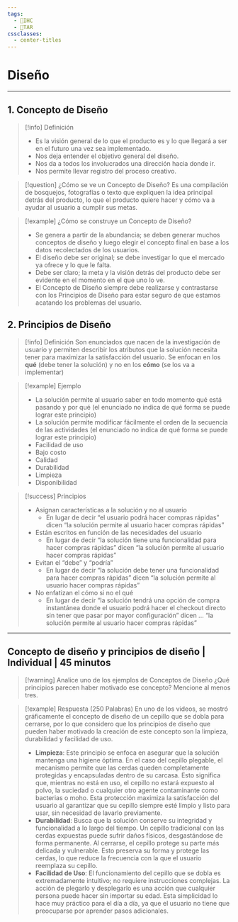 ```yaml
---
tags:
  - 🎨IHC
  - 📝TAR
cssclasses:
  - center-titles
---
```


# Diseño

---

## 1. Concepto de Diseño

> [!info] Definición
> - Es la visión general de lo que el producto es y lo que llegará a ser en el futuro una vez sea implementado.
> - Nos deja entender el objetivo general del diseño.
> - Nos da a todos los involucrados una dirección hacia donde ir.
> - Nos permite llevar registro del proceso creativo.

> [!question] ¿Cómo se ve un Concepto de Diseño?
> Es una compilación de bosquejos, fotografías o texto que expliquen la idea principal detrás del producto, lo que el producto quiere hacer y cómo va a ayudar al usuario a cumplir sus metas.

> [!example] ¿Cómo se construye un Concepto de Diseño?
> - Se genera a partir de la abundancia; se deben generar muchos conceptos de diseño y luego elegir el concepto final en base a los datos recolectados de los usuarios.
> - El diseño debe ser original; se debe investigar lo que el mercado ya ofrece y lo que le falta.
> - Debe ser claro; la meta y la visión detrás del producto debe ser evidente en el momento en el que uno lo ve.
> - El Concepto de Diseño siempre debe realizarse y contrastarse con los Principios de Diseño para estar seguro de que estamos acatando los problemas del usuario.

## 2. Principios de Diseño
> [!info] Definición
> Son enunciados que nacen de la investigación de usuario y permiten describir los atributos que la solución necesita tener para maximizar la satisfacción del usuario. Se enfocan en los **qué** (debe tener la solución) y no en los **cómo** (se los va a implementar)

> [!example] Ejemplo
>- La solución permite al usuario saber en todo momento qué está pasando y por  qué (el enunciado no indica de qué forma se puede lograr este principio)
>- La solución permite modificar fácilmente el orden de la secuencia de las actividades (el enunciado no indica de qué forma se puede lograr este principio)
>- Facilidad de uso
>- Bajo costo
>- Calidad
>- Durabilidad
>- Limpieza
>- Disponibilidad

> [!success] Principios
> - Asignan características a la solución y no al usuario
> 	- En lugar de decir “el usuario podrá hacer compras rápidas” dicen “la solución permite al usuario hacer compras rápidas”
> - Están escritos en función de las necesidades del usuario
> 	- En lugar de decir “la solución tiene una funcionalidad para hacer compras rápidas” dicen “la solución permite al usuario hacer compras rápidas”
> - Evitan el “debe” y “podría”
> 	- En lugar de decir “la solución debe tener una funcionalidad para hacer compras rápidas” dicen “la solución permite al usuario hacer compras rápidas”
> - No enfatizan el cómo si no el qué
> 	- En lugar de decir “la solución tendrá una opción de compra instantánea donde el usuario podrá hacer el checkout directo sin tener que pasar por mayor configuración” dicen ... “la solución permite al usuario hacer compras rápidas”

---

## Concepto de diseño y principios de diseño | Individual | 45 minutos
> [!warning] Analice uno de los ejemplos de Conceptos de Diseño
¿Qué principios parecen haber motivado ese concepto? Mencione al menos tres.

> [!example] Respuesta (250 Palabras)
> En uno de los videos, se mostró gráficamente el concepto de diseño de un cepillo que se dobla para cerrarse, por lo que considero que los principios de diseño que pueden haber motivado la creación de este concepto son la limpieza, durabilidad y facilidad de uso.
> - **Limpieza**: Este principio se enfoca en asegurar que la solución mantenga una higiene óptima. En el caso del cepillo plegable, el mecanismo permite que las cerdas queden completamente protegidas y encapsuladas dentro de su carcasa. Esto significa que, mientras no está en uso, el cepillo no estará expuesto al polvo, la suciedad o cualquier otro agente contaminante como bacterias o moho. Esta protección maximiza la satisfacción del usuario al garantizar que su cepillo siempre esté limpio y listo para usar, sin necesidad de lavarlo previamente.
> - **Durabilidad**: Busca que la solución conserve su integridad y funcionalidad a lo largo del tiempo. Un cepillo tradicional con las cerdas expuestas puede sufrir daños físicos, desgastándose de forma permanente. Al cerrarse, el cepillo protege su parte más delicada y vulnerable. Esto preserva su forma y protege las cerdas, lo que reduce la frecuencia con la que el usuario reemplaza su cepillo.
> - **Facilidad de Uso**: El funcionamiento del cepillo que se dobla es extremadamente intuitivo; no requiere instrucciones complejas. La acción de plegarlo y desplegarlo es una acción que cualquier persona puede hacer sin importar su edad. Esta simplicidad lo hace muy práctico para el día a día, ya que el usuario no tiene que preocuparse por aprender pasos adicionales.

